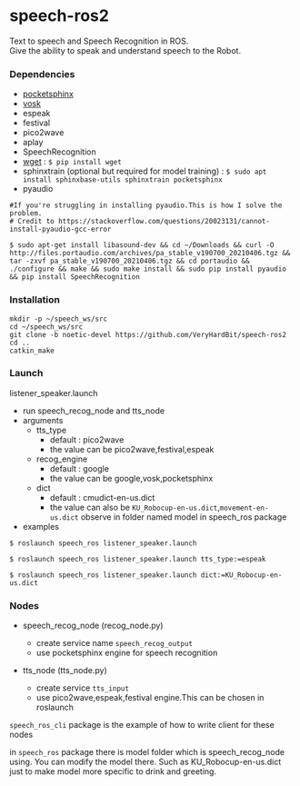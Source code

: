 # speech-ros2
Text to speech and Speech Recognition in ROS.<br>
Give the ability to speak and understand speech to the Robot.


### Dependencies
- [pocketsphinx](https://pypi.org/project/pocketsphinx/)
- [vosk](https://pypi.org/project/vosk/)
- espeak
- festival
- pico2wave
- aplay
- SpeechRecognition
- [wget](https://pypi.org/project/wget/) : `$ pip install wget`
- sphinxtrain (optional but required for model training) : `$ sudo apt install sphinxbase-utils sphinxtrain pocketsphinx`
- pyaudio
```
#If you're struggling in installing pyaudio.This is how I solve the problem.
# Credit to https://stackoverflow.com/questions/20023131/cannot-install-pyaudio-gcc-error

$ sudo apt-get install libasound-dev && cd ~/Downloads && curl -O http://files.portaudio.com/archives/pa_stable_v190700_20210406.tgz && tar -zxvf pa_stable_v190700_20210406.tgz && cd portaudio && ./configure && make && sudo make install && sudo pip install pyaudio && pip install SpeechRecognition
```


### Installation
```
mkdir -p ~/speech_ws/src
cd ~/speech_ws/src
git clone -b noetic-devel https://github.com/VeryHardBit/speech-ros2
cd ..
catkin_make
```

### Launch
listener_speaker.launch
  - run speech_recog_node and tts_node
  - arguments
    - tts_type
      - default : pico2wave
      - the value can be pico2wave,festival,espeak
    - recog_engine
      - default : google
      - the value can be google,vosk,pocketsphinx
    - dict
      - default : cmudict-en-us.dict
      - the value can also be `KU_Robocup-en-us.dict`,`movement-en-us.dict` observe in folder named model in speech_ros package
  - examples
```
$ roslaunch speech_ros listener_speaker.launch

$ roslaunch speech_ros listener_speaker.launch tts_type:=espeak

$ roslaunch speech_ros listener_speaker.launch dict:=KU_Robocup-en-us.dict
```



### Nodes
- speech_recog_node (recog_node.py)
    - create service name `speech_recog_output`
    - use pocketsphinx engine for speech recognition

- tts_node (tts_node.py)
    - create service `tts_input`
    - use pico2wave,espeak,festival engine.This can be chosen in roslaunch



`speech_ros_cli` package is the example of how to write client for these nodes

in `speech_ros` package there is model folder which is speech_recog_node using. You can modify the model there. Such as KU_Robocup-en-us.dict just to make model more specific to drink and greeting.
